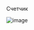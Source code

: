 Счетчик

![image](https://user-images.githubusercontent.com/102175392/185783415-a5e75ec1-f485-4be5-a50b-34d96a4236d4.png)
